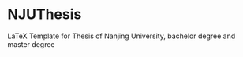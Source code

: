 NJUThesis
=========

LaTeX Template for Thesis of Nanjing University, bachelor degree and master degree